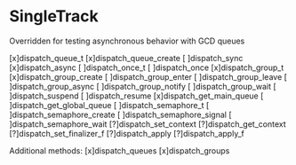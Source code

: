 SingleTrack
===========

Overridden for testing asynchronous behavior with GCD queues

[x]dispatch_queue_t
[x]dispatch_queue_create
[ ]dispatch_sync
[x]dispatch_async
[ ]dispatch_once_t
[ ]dispatch_once
[x]dispatch_group_t
[x]dispatch_group_create
[ ]dispatch_group_enter
[ ]dispatch_group_leave
[ ]dispatch_group_async
[ ]dispatch_group_notify
[ ]dispatch_group_wait
[ ]dispatch_suspend
[ ]dispatch_resume
[x]dispatch_get_main_queue
[ ]dispatch_get_global_queue
[ ]dispatch_semaphore_t
[ ]dispatch_semaphore_create
[ ]dispatch_semaphore_signal
[ ]dispatch_semaphore_wait
[?]dispatch_set_context
[?]dispatch_get_context
[?]dispatch_set_finalizer_f
[?]dispatch_apply
[?]dispatch_apply_f

Additional methods:
[x]dispatch_queues
[x]dispatch_groups

